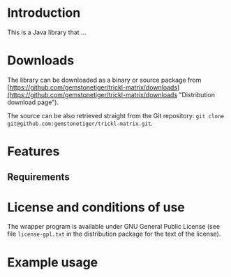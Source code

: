 Introduction
============
This is a Java library that ...

Downloads
=========
The library can be downloaded as a binary or source package from [https://github.com/gemstonetiger/trickl-matrix/downloads](https://github.com/gemstonetiger/trickl-matrix/downloads "Distribution download page").

The source can be also retrieved straight from the Git repository: `git clone git@github.com:gemstonetiger/trickl-matrix.git`.

Features
========

Requirements
------------

License and conditions of use
=============================

The wrapper program is available under GNU General Public License (see file `license-gpl.txt` in the distribution package for the text of the license).

Example usage
=============

